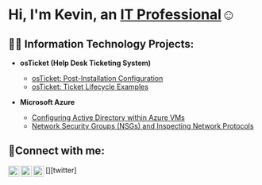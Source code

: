  <h1>Hi, I'm Kevin, an <a href="https://linkedin.com/in/kevin-jordan-7309bb260/">IT Professional</a>☺</h1>

<h2>👨‍💻 Information Technology Projects:</h2>

- <b>osTicket (Help Desk Ticketing System)</b>
  
  - [osTicket: Post-Installation Configuration](https://github.com/KevinJordan777//post-install-config)
  - [osTicket: Ticket Lifecycle Examples](https://github.com/KevinJordan777/ticket-lifecycle)
- <b>Microsoft Azure</b>
  - [Configuring Active Directory within Azure VMs](https://github.com/KevinJordan777/configure-ad)
  - [Network Security Groups (NSGs) and Inspecting Network Protocols](https://github.com/KevinJordan777/azure-network-protocols)

<h2>🤳Connect with me:</h2>

[<img align="left" alt="Josh | Twitter" width="22px" src="https://cdn.jsdelivr.net/npm/simple-icons@v3/icons/twitter.svg" />][twitter]
[<img align="left" alt="Josh | LinkedIn" width="22px" src="https://cdn.jsdelivr.net/npm/simple-icons@v3/icons/linkedin.svg" />][linkedin]
[<img align="left" alt="Josh | Instagram" width="22px" src="https://cdn.jsdelivr.net/npm/simple-icons@v3/icons/instagram.svg" />][instagram]


[linkedin]: https://www.linkedin.com/in/kevin-jordan-7309bb260/
[instagram]:https://www.instagram.com/king_kev777/ 
